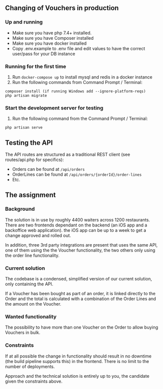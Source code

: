 ## Changing of Vouchers in production

### Up and running
* Make sure you have php 7.4+ installed.
* Make sure you have Composer installed
* Make sure you have docker installed 
* Copy .env.example to .env file and edit values to have the correct user/pass for your DB instance

### Running for the first time
1. Run ```docker-compose up``` to install mysql and redis in a docker instance
2. Run the following commands from Command Prompt / Terminal: 
```
composer install (if running Windows add --ignore-platform-reqs) 
php artisan migrate
```

### Start the development server for testing
1. Run the following command from the Command Prompt / Terminal:
```
php artisan serve
```

## Testing the API
The API routes are structured as a traditional REST client (see routes/api.php for specifics):
* Orders can be found at ```/api/orders```
* OrderLines can be found at ```/api/orders/{orderId}/order-lines```
* Etc.

## The assignment

### Background

The solution is in use by roughly 4400 waiters across 1200 restaurants. There are two frontends dependant on the backend (an iOS app and a backoffice web application). the iOS app can be up to a week to get a change approved and rolled out. 

In addition, three 3rd party integrations are present that uses the same API, one of them using the the Voucher functionality, the two others only using the order line functionality.

### Current solution

The codebase is a condensed, simplified version of our current solution, only containing the API.

If a Voucher has been bought as part of an order, it is linked directly to the Order and the total is calculated with a combination of the Order Lines and the amount on the Voucher.

### Wanted functionality

The possibility to have more than one Voucher on the Order to allow buying Vouchers in bulk.

### Constraints

If at all possible the change in functionality should result in no downtime (the build pipeline supports this) in the frontend. There is no limit to the number of deployments.
 
 Approach and the technical solution is entirely up to you, the candidate given the constraints above.  
